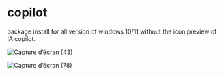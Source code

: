 # copilot


package install for all version of windows 10/11 without the icon preview of IA copilot.


![Capture d’écran (43)](https://github.com/Hicham94460/copilot/assets/140126094/73bc513f-e63d-45eb-add7-aed70ea0d34f)

![Capture d’écran (78)](https://github.com/Hicham94460/copilot/assets/140126094/b59bab78-0ce2-4caa-bde1-d04e4afe1b9e)
